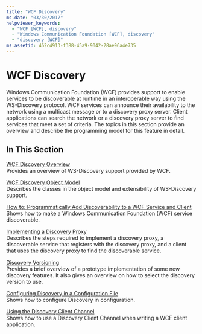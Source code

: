 ```yaml
---
title: "WCF Discovery"
ms.date: "03/30/2017"
helpviewer_keywords: 
  - "WCF [WCF], discovery"
  - "Windows Communication Foundation [WCF], discovery"
  - "discovery [WCF]"
ms.assetid: 462c4913-f388-45a9-9042-28ae96a4e735
---
```

# WCF Discovery
Windows Communication Foundation (WCF) provides support to enable services to be discoverable at runtime in an interoperable way using the WS-Discovery protocol. WCF services can announce their availability to the network using a multicast message or to a discovery proxy server. Client applications can search the network or a discovery proxy server to find services that meet a set of criteria. The topics in this section provide an overview and describe the programming model for this feature in detail.  
  
## In This Section  
 [WCF Discovery Overview](wcf-discovery-overview.md)  
 Provides an overview of WS-Discovery support provided by WCF.  
  
 [WCF Discovery Object Model](wcf-discovery-object-model.md)  
 Describes the classes in the object model and extensibility of WS-Discovery support.  
  
 [How to: Programmatically Add Discoverability to a WCF Service and Client](how-to-programmatically-add-discoverability-to-a-wcf-service-and-client.md)  
 Shows how to make a Windows Communication Foundation (WCF) service discoverable.  
  
 [Implementing a Discovery Proxy](implementing-a-discovery-proxy.md)  
 Describes the steps required to implement a discovery proxy, a discoverable service that registers with the discovery proxy, and a client that uses the discovery proxy to find the discoverable service.  
  
 [Discovery Versioning](discovery-versioning.md)  
 Provides a brief overview of a prototype implementation of some new discovery features. It also gives an overview on how to select the discovery version to use.  
  
 [Configuring Discovery in a Configuration File](configuring-discovery-in-a-configuration-file.md)  
 Shows how to configure Discovery in configuration.  
  
 [Using the Discovery Client Channel](using-the-discovery-client-channel.md)  
 Shows how to use a Discovery Client Channel when writing a WCF client application.

